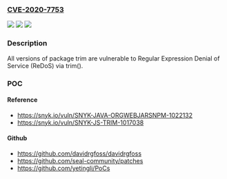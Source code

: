 ### [CVE-2020-7753](https://cve.mitre.org/cgi-bin/cvename.cgi?name=CVE-2020-7753)
![](https://img.shields.io/static/v1?label=Product&message=trim&color=blue)
![](https://img.shields.io/static/v1?label=Version&message=%3E%3D%200%20&color=brighgreen)
![](https://img.shields.io/static/v1?label=Vulnerability&message=Regular%20Expression%20Denial%20of%20Service%20(ReDoS)&color=brighgreen)

### Description

All versions of package trim are vulnerable to Regular Expression Denial of Service (ReDoS) via trim().

### POC

#### Reference
- https://snyk.io/vuln/SNYK-JAVA-ORGWEBJARSNPM-1022132
- https://snyk.io/vuln/SNYK-JS-TRIM-1017038

#### Github
- https://github.com/davidrgfoss/davidrgfoss
- https://github.com/seal-community/patches
- https://github.com/yetingli/PoCs

